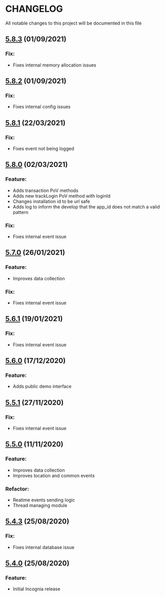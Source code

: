 
# CHANGELOG
All notable changes to this project will be documented in this file

## [5.8.3](https://github.com/incognia-org/incognia-sdk-pods/releases/tag/5.8.3) (01/09/2021)

### Fix:
* Fixes internal memory allocation issues

## [5.8.2](https://github.com/incognia-org/incognia-sdk-pods/releases/tag/5.8.2) (01/09/2021)

### Fix:
* Fixes internal config issues

## [5.8.1](https://github.com/incognia-org/incognia-sdk-pods/releases/tag/5.8.1) (22/03/2021)

### Fix:
* Fixes event not being logged

## [5.8.0](https://github.com/incognia-org/incognia-sdk-pods/releases/tag/5.8.0) (02/03/2021)

### Feature:
* Adds transaction PoV methods
* Adds new trackLogin PoV method with loginId
* Changes installation id to be url safe
* Adds log to inform the develop that the app_id does not match a valid pattern

### Fix:
* Fixes internal event issue

## [5.7.0](https://github.com/incognia-org/incognia-sdk-pods/releases/tag/5.7.0) (26/01/2021)

### Feature:
* Improves data collection

### Fix:
* Fixes internal event issue

## [5.6.1](https://github.com/incognia-org/incognia-sdk-pods/releases/tag/5.6.1) (19/01/2021)

### Fix:
* Fixes internal event issue

## [5.6.0](https://github.com/incognia-org/incognia-sdk-pods/releases/tag/5.6.0) (17/12/2020)

### Feature:
* Adds public demo interface

## [5.5.1](https://github.com/incognia-org/incognia-sdk-pods/releases/tag/5.5.1) (27/11/2020)

### Fix:
* Fixes internal event issue

## [5.5.0]() (11/11/2020)

### Feature:
* Improves data collection
* Improves location and common events

### Refactor:
* Reatime events sending logic
* Thread managing module

## [5.4.3](https://github.com/incognia-org/incognia-sdk-pods/releases/tag/5.4.3) (25/08/2020)

### Fix:
* Fixes internal database issue

## [5.4.0](https://github.com/incognia-org/incognia-sdk-pods/releases/tag/5.4.0) (25/08/2020)

### Feature:
* Initial Incognia release